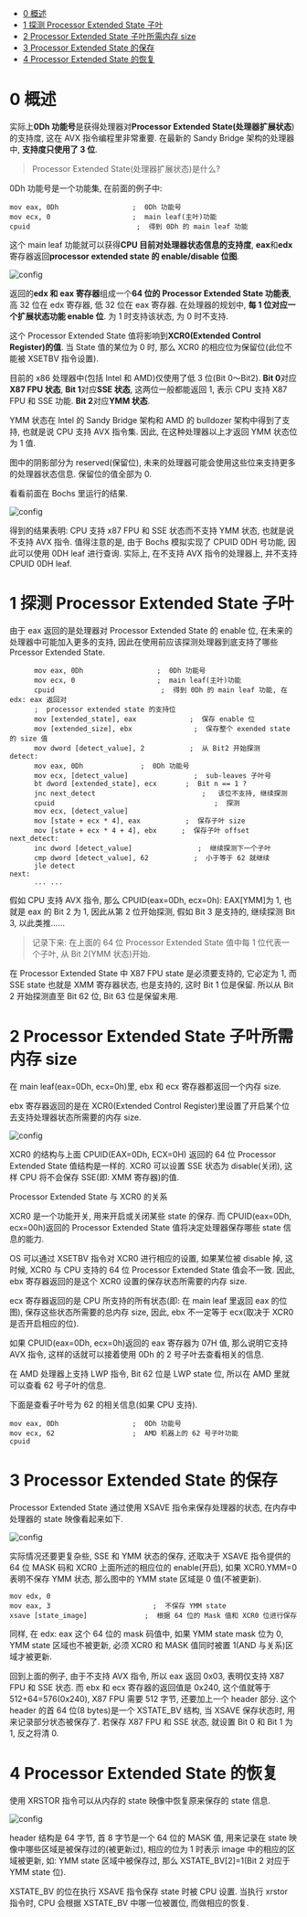 
<!-- @import "[TOC]" {cmd="toc" depthFrom=1 depthTo=6 orderedList=false} -->

<!-- code_chunk_output -->

- [0 概述](#0-概述)
- [1 探测 Processor Extended State 子叶](#1-探测-processor-extended-state-子叶)
- [2 Processor Extended State 子叶所需内存 size](#2-processor-extended-state-子叶所需内存-size)
- [3 Processor Extended State 的保存](#3-processor-extended-state-的保存)
- [4 Processor Extended State 的恢复](#4-processor-extended-state-的恢复)

<!-- /code_chunk_output -->

# 0 概述

实际上**0Dh 功能号**是获得处理器对**Processor Extended State(处理器扩展状态**)的支持度, 这在 AVX 指令编程里非常重要. 在最新的 Sandy Bridge 架构的处理器中, **支持度只使用了 3 位**.

>Processor Extended State(处理器扩展状态)是什么?

0Dh 功能号是一个功能集, 在前面的例子中:

```assembly
mov eax, 0Dh                  ;  0Dh 功能号
mov ecx, 0                    ;  main leaf(主叶)功能
cpuid                          ;  得到 0Dh 的 main leaf 功能
```

这个 main leaf 功能就可以获得**CPU 目前对处理器状态信息的支持度**, **eax**和**edx**寄存器返回**processor extended state 的 enable/disable 位图**.

![config](./images/11.png)

返回的**edx 和 eax 寄存器**组成一个**64 位的 Processor Extended State 功能表**, 高 32 位在 edx 寄存器, 低 32 位在 eax 寄存器. 在处理器的规划中, **每 1 位对应一个扩展状态功能 enable 位**. 为 1 时支持该状态, 为 0 时不支持.

这个 Processor Extended State 值将影响到**XCR0(Extended Control Register)的值**. 当 State 值的某位为 0 时, 那么 XCR0 的相应位为保留位(此位不能被 XSETBV 指令设置).

目前的 x86 处理器中(包括 Intel 和 AMD)仅使用了低 3 位(Bit 0～Bit2). **Bit 0**对应**X87 FPU 状态**, **Bit 1**对应**SSE 状态**, 这两位一般都能返回 1, 表示 CPU 支持 X87 FPU 和 SSE 功能. **Bit 2**对应**YMM 状态**.

YMM 状态在 Intel 的 Sandy Bridge 架构和 AMD 的 bulldozer 架构中得到了支持, 也就是说 CPU 支持 AVX 指令集. 因此, 在这种处理器以上才返回 YMM 状态位为 1 值.

图中的阴影部分为 reserved(保留位), 未来的处理器可能会使用这些位来支持更多的处理器状态信息. 保留位的值全部为 0.

看看前面在 Bochs 里运行的结果.

![config](./images/12.png)

得到的结果表明: CPU 支持 x87 FPU 和 SSE 状态而不支持 YMM 状态, 也就是说不支持 AVX 指令. 值得注意的是, 由于 Bochs 模拟实现了 CPUID 0DH 号功能, 因此可以使用 0DH leaf 进行查询. 实际上, 在不支持 AVX 指令的处理器上, 并不支持 CPUID 0DH leaf.

# 1 探测 Processor Extended State 子叶

由于 eax 返回的是处理器对 Processor Extended State 的 enable 位, 在未来的处理器中可能加入更多的支持, 因此在使用前应该探测处理器到底支持了哪些 Prcessor Extended State.

```assembly
      mov eax, 0Dh                  ;  0Dh 功能号
      mov ecx, 0                    ;  main leaf(主叶)功能
      cpuid                          ;  得到 0Dh 的 main leaf 功能, 在 edx: eax 返回对
      ;  processor extended state 的支持位
      mov [extended_state], eax             ;  保存 enable 位
      mov [extended_size], ebx               ;  保存整个 exended state 的 size 值
      mov dword [detect_value], 2           ;  从 Bit2 开始探测
detect:
      mov eax, 0Dh              ;  0Dh 功能号
      mov ecx, [detect_value]                ;  sub-leaves 子叶号
      bt dword [extended_state], ecx       ;  Bit n == 1 ?
      jnc next_detect                          ;   该位不支持, 继续探测
      cpuid                                       ;  探测
      mov ecx, [detect_value]
      mov [state + ecx * 4], eax           ;  保存子叶 size
      mov [state + ecx * 4 + 4], ebx      ;  保存子叶 offset
next_detect:
      inc dword [detect_value]                ;  继续探测下一个子叶
      cmp dword [detect_value], 62           ;  小于等于 62 就继续
      jle detect
next:
      ... ...
```

假如 CPU 支持 AVX 指令, 那么 CPUID(eax=0Dh, ecx=0h): EAX[YMM]为 1, 也就是 eax 的 Bit 2 为 1, 因此从第 2 位开始探测, 假如 Bit 3 是支持的, 继续探测 Bit 3, 以此类推……

>记录下来: 在上面的 64 位 Processor Extended State 值中每 1 位代表一个子叶, 从 Bit 2(YMM 状态)开始.

在 Processor Extended State 中 X87 FPU state 是必须要支持的, 它必定为 1, 而 SSE state 也就是 XMM 寄存器状态, 也是支持的, 这时 Bit 1 位是保留. 所以从 Bit 2 开始探测直至 Bit 62 位, Bit 63 位是保留未用.

# 2 Processor Extended State 子叶所需内存 size

在 main leaf(eax=0Dh, ecx=0h)里, ebx 和 ecx 寄存器都返回一个内存 size.

ebx 寄存器返回的是在 XCR0(Extended Control Register)里设置了开启某个位去支持处理器状态所需要的内存 size.

![config](./images/13.png)

XCR0 的结构与上面 CPUID(EAX=0Dh, ECX=0H) 返回的 64 位 Processor Extended State 值结构是一样的. XCR0 可以设置 SSE 状态为 disable(关闭), 这样 CPU 将不会保存 SSE(即: XMM 寄存器)的值.

Processor Extended State 与 XCR0 的关系

XCR0 是一个功能开关, 用来开启或关闭某些 state 的保存. 而 CPUID(eax=0Dh, ecx=00h)返回的 Processor Extended State 值将决定处理器保存哪些 state 信息的能力.

OS 可以通过 XSETBV 指令对 XCR0 进行相应的设置, 如果某位被 disable 掉, 这时候, XCR0 与 CPU 支持的 64 位 Processor Extended State 值会不一致. 因此, ebx 寄存器返回的是这个 XCR0 设置的保存状态所需要的内存 size.

ecx 寄存器返回的是 CPU 所支持的所有状态(即: 在 main leaf 里返回 eax 的位图), 保存这些状态所需要的总内存 size, 因此, ebx 不一定等于 ecx(取决于 XCR0 是否开启相应的位).

如果 CPUID(eax=0Dh, ecx=0h)返回的 eax 寄存器为 07H 值, 那么说明它支持 AVX 指令, 这样的话就可以接着使用 0Dh 的 2 号子叶去查看相关的信息.

在 AMD 处理器上支持 LWP 指令, Bit 62 位是 LWP state 位, 所以在 AMD 里就可以查看 62 号子叶的信息.

下面是查看子叶号为 62 的相关信息(如果 CPU 支持).

```assembly
mov eax, 0Dh                  ;  0Dh 功能号
mov ecx, 62                   ;  AMD 机器上的 62 号子叶功能
cpuid
```

# 3 Processor Extended State 的保存

Processor Extended State 通过使用 XSAVE 指令来保存处理器的状态, 在内存中处理器的 state 映像看起来如下.

![config](./images/14.png)

实际情况还要更复杂些, SSE 和 YMM 状态的保存, 还取决于 XSAVE 指令提供的 64 位 MASK 码和 XCR0 上面所述的相应位的 enable(开启), 如果 XCR0.YMM=0 表明不保存 YMM 状态, 那么图中的 YMM state 区域是 0 值(不被更新).

```assembly
mov edx, 0
mov eax, 3                         ;  不保存 YMM state
xsave [state_image]              ;  根据 64 位的 Mask 值和 XCR0 位进行保存
```

同样, 在 edx: eax 这个 64 位的 mask 码值中, 如果 YMM state mask 位为 0, YMM state 区域也不被更新, 必须 XCR0 和 MASK 值同时被置 1(AND 与关系)区域才被更新.

回到上面的例子, 由于不支持 AVX 指令, 所以 eax 返回 0x03, 表明仅支持 X87 FPU 和 SSE 状态. 而 ebx 和 ecx 寄存器的返回值是 0x240, 这个值就等于 512+64=576(0x240), X87 FPU 需要 512 字节, 还要加上一个 header 部分. 这个 header 的首 64 位(8 bytes)是一个 XSTATE_BV 结构, 当 XSAVE 保存状态时, 用来记录部分状态被保存了. 若保存 X87 FPU 和 SSE 状态, 就设置 Bit 0 和 Bit 1 为 1, 反之将清 0.

# 4 Processor Extended State 的恢复

使用 XRSTOR 指令可以从内存的 state 映像中恢复原来保存的 state 信息.

![config](./images/15.png)

header 结构是 64 字节, 首 8 字节是一个 64 位的 MASK 值, 用来记录在 state 映像中哪些区域是被保存过的(被更新过), 相应的位为 1 时表示 image 中的相应的区域被更新, 如: YMM state 区域中被保存过, 那么 XSTATE_BV[2]=1(Bit 2 对应于 YMM state 位).

XSTATE\_BV 的位在执行 XSAVE 指令保存 state 时被 CPU 设置. 当执行 xrstor 指令时, CPU 会根据 XSTATE\_BV 中哪一位被置位, 而做相应的恢复.